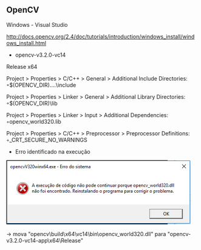 ## OpenCV

Windows - Visual Studio

http://docs.opencv.org/2.4/doc/tutorials/introduction/windows_install/windows_install.html

- opencv-v3.2.0-vc14

Release x64

 Project > Properties > C/C++ > General > Additional Include Directories:
◦$(OPENCV_DIR)\..\..\include

 Project > Properties > Linker > General > Additional Library Directories:
◦$(OPENCV_DIR)\lib

 Project > Properties > Linker > Input > Additional Dependencies:
◦opencv_world320.lib

 Project > Properties > C/C++ > Preprocessor > Preprocessor Definitions:
◦_CRT_SECURE_NO_WARNINGS

- Erro identificado na execução

![](erro-opencv_world320.dll.PNG)

-> mova "opencv\build\x64\vc14\bin\opencv_world320.dll" para "opencv-v3.2.0-vc14-app\x64\Release"

